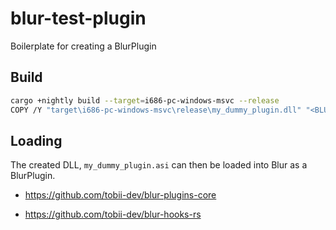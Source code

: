 # blur-test-plugin

Boilerplate for creating a BlurPlugin

## Build

```bash
cargo +nightly build --target=i686-pc-windows-msvc --release
COPY /Y "target\i686-pc-windows-msvc\release\my_dummy_plugin.dll" "<BLUR_DIR>\amax\dlls\my_dummy_plugin.asi"
```

## Loading

The created DLL, `my_dummy_plugin.asi` can then be loaded into Blur as a BlurPlugin.

- https://github.com/tobii-dev/blur-plugins-core

- https://github.com/tobii-dev/blur-hooks-rs
